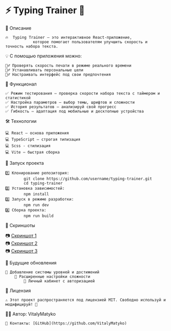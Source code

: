 # ⚡ **Typing Trainer** 🚀

📌 Описание

    🔥  Typing Trainer — это интерактивное React-приложение,
    			которое помогает пользователям улучшить скорость и точность набора текста.

💡 С помощью приложения можно:

    🏋️‍♂️ Проверять скорость печати в режиме реального времени
    🏋️‍♂️ Устанавливать персональные цели
    🏋️‍♂️ Настраивать интерфейс под свои предпочтения

🎯 Функционал

    ✅ Режим тестирования — проверка скорости набора текста с таймером и статистикой
    ✅ Настройка параметров — выбор темы, шрифтов и сложности
    ✅ История результатов — анализируй свой прогресс
    ✅ Гибкость — адаптация под мобильные и десктопные устройства

🛠️ Технологии

    💻 React — основа приложения
    💻 TypeScript — строгая типизация
    💻 Scss - стилизация
    💻 Vite — быстрая сборка

🚀 Запуск проекта

    1️⃣ Клонирование репозитория:
    		git clone https://github.com/username/typing-trainer.git
    		cd typing-trainer
    2️⃣ Установка зависимостей:
    		npm install
    3️⃣ Запуск в режиме разработки:
    		npm run dev
    4️⃣ Сборка проекта:
    		npm run build

🌟 Скриншоты

📷 [Скриншот 1](https://github.com/VitalyMatyko/typing-trainer/blob/main/public/typint_trainer_1.png)<br>
📷 [Скриншот 2](https://github.com/VitalyMatyko/typing-trainer/blob/main/public/typint_trainer_2.png)<br>
📷 [Скриншот 3](https://github.com/VitalyMatyko/typing-trainer/blob/main/public/typint_trainer_3.png)

📌 Будущие обновления

    🔹 Добавление системы уровней и достижений
    	🔹 Расширенные настройки сложности
    		🔹 Личный кабинет с авторизацией

📄 Лицензия

    ⚠️ Этот проект распространяется под лицензией MIT. Свободно используй и модифицируй! 🎉

👨‍💻 Автор: VitalyMatyko <br>

    📮 Контакты: [GitHub](https://github.com/VitalyMatyko)
